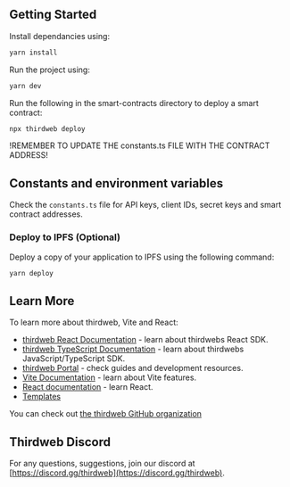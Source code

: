 ## Getting Started

Install dependancies using: 

```bash
yarn install
```

Run the project using:

```bash
yarn dev
```

Run the following in the smart-contracts directory to deploy a smart contract:

```bash
npx thirdweb deploy
```
!REMEMBER TO UPDATE THE constants.ts FILE WITH THE CONTRACT ADDRESS!

## Constants and environment variables

Check the `constants.ts` file for API keys, client IDs, secret keys and smart contract addresses.

### Deploy to IPFS (Optional)

Deploy a copy of your application to IPFS using the following command:

```bash
yarn deploy
```

## Learn More

To learn more about thirdweb, Vite and React:
- [thirdweb React Documentation](https://docs.thirdweb.com/react) - learn about thirdwebs React SDK.
- [thirdweb TypeScript Documentation](https://docs.thirdweb.com/react) - learn about thirdwebs JavaScript/TypeScript SDK.
- [thirdweb Portal](https://docs.thirdweb.com/react) - check guides and development resources.
- [Vite Documentation](https://vitejs.dev/guide/) - learn about Vite features.
- [React documentation](https://reactjs.org/) - learn React.
- [Templates](https://thirdweb.com/templates)

You can check out [the thirdweb GitHub organization](https://github.com/thirdweb-dev)

## Thirdweb Discord
For any questions, suggestions, join our discord at [https://discord.gg/thirdweb](https://discord.gg/thirdweb).

